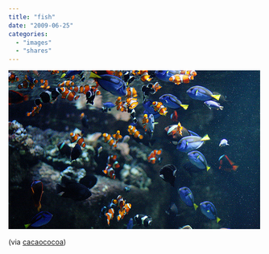 ```yaml
---
title: "fish"
date: "2009-06-25"
categories: 
  - "images"
  - "shares"
---
```


![](images/OZAbxGdP9p19iuw6itn3GE5fo1_500.jpg)

(via [cacaococoa](http://cacaococoa.tumblr.com/))
